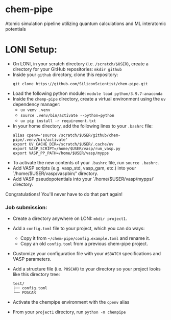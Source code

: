 # chem-pipe
Atomic simulation pipeline utilizing quantum calculations and ML interatomic potentials

# LONI Setup:
- On LONI, in your scratch directory (i.e. `/scratch/$USER`), create a directory for your GitHub repositories: `mkdir github`
- Inside your `github` directory, clone this repository:
    ```
    git clone https://github.com/SiliconScientist/chem-pipe.git
    ```
- Load the following python module: `module load python/3.9.7-anaconda`
- Inside the `chemp-pipe` directory, create a virtual environment using the `uv` dependency manager:
    - `uv venv .venv`
    - `source .venv/bin/activate --python=python`
    - `uv pip install -r requirement.txt`
- In your home directory, add the following lines to your `.bashrc` file:
    ```
    alias cpenv='source /scratch/$USER/github/chem-pipe/.venv/bin/activate'
    export UV_CACHE_DIR=/scratch/$USER/.cache/uv
    export VASP_SCRIPT=/home/$USER/vasp/run_vasp.py
    export VASP_PP_PATH=/home/$USER/vasp/mypps
    ```
- To activate the new contents of your `.bashrc` file, run `source .bashrc`.
- Add VASP scripts (e.g. vasp_std, vasp_gam, etc.) into your `/home/$USER/vasp/vaspbin/' directory.
- Add VASP pseudopotentials into your `/home/$USER/vasp/mypps/' directory.

Congratulations! You'll never have to do that part again!

### Job submission:
- Create a directory anywhere on LONI: `mkdir project1`.
- Add a `config.toml` file to your project, which you can do ways:
    - Copy it from `~/chem-pipe/config.example.toml` and rename it.
    - Copy an old `config.toml` from a previous chem-pipe project.

- Customize your configuration file with your `#SBATCH` specifications and VASP parameters.
- Add a structure file (i.e. `POSCAR`) to your directory so your project looks like this directory tree:
    ```
    test/
    ├── config.toml
    └── POSCAR
    ```
- Activate the chempipe environment with the `cpenv` alias
- From your `project1` directory, run `python -m chempipe`


